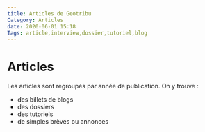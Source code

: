 ```yaml
---
title: Articles de Geotribu
Category: Articles
date: 2020-06-01 15:18
Tags: article,interview,dossier,tutoriel,blog
---
```


# Articles

Les articles sont regroupés par année de publication. On y trouve :

* des billets de blogs
* des dossiers
* des tutoriels
* de simples brèves ou annonces
